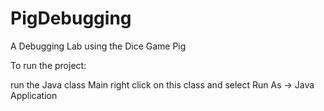 # PigDebugging
A Debugging Lab using the Dice Game Pig

To run the project:

run the Java class Main
right click on this class and select Run As -> Java Application

